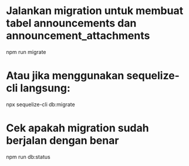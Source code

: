 # Jalankan migration untuk membuat tabel announcements dan announcement_attachments
npm run migrate

# Atau jika menggunakan sequelize-cli langsung:
npx sequelize-cli db:migrate

# Cek apakah migration sudah berjalan dengan benar
npm run db:status